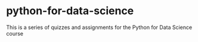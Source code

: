 # python-for-data-science

This is a series of quizzes and assignments for the Python for Data Science course
